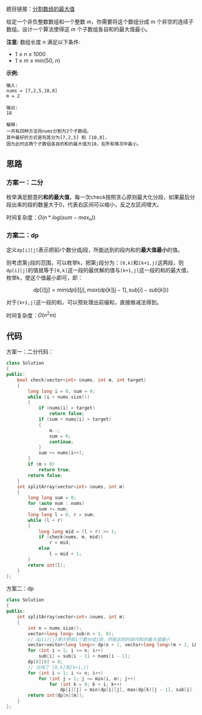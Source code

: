 题目链接：[分割数组的最大值](https://leetcode-cn.com/problems/split-array-largest-sum/)

给定一个非负整数数组和一个整数 *m*，你需要将这个数组分成 *m* 个非空的连续子数组。设计一个算法使得这 *m* 个子数组各自和的最大值最小。

**注意:**
数组长度 *n* 满足以下条件:

- 1 ≤ *n* ≤ 1000
- 1 ≤ *m* ≤ min(50, *n*)

**示例:**

```
输入:
nums = [7,2,5,10,8]
m = 2

输出:
18

解释:
一共有四种方法将nums分割为2个子数组。
其中最好的方式是将其分为[7,2,5] 和 [10,8]，
因为此时这两个子数组各自的和的最大值为18，在所有情况中最小。
```

## 思路

### 方案一：二分

枚举满足题意的**和的最大值**，每一次check按照贪心原则最大化分段，如果最后分段出来的段的数量大于0，代表右区间可以缩小，反之左区间增大。

时间复杂度：$O(n*log(sum-max_n))$

### 方案二：dp

定义`dp[i][j]`表示把前$i$个数分成$j$段，所能达到的段内和的**最大值最小**的值。

则考虑第`j`段的范围，可以枚举k，把第`j`段分为：`[0,k]`和`[k+1,j]`这两段，则`dp[i][j]`的值就等于`[0,k]`这一段的最优解的值与`[k+1,j]`这一段的和的最大值，枚举k，使这个值最小即可，即：

$$ dp[i][j] = min(dp[i][j], max(dp[k][j - 1], sub[i] - sub[k]))$$

对于`[k+1,j]`这一段的和，可以预处理出前缀和，直接做减法得到。

时间复杂度：$O(n^2m)$

## 代码

方案一：二分代码：

```cpp
class Solution
{
public:
    bool check(vector<int> &nums, int m, int target)
    {
        long long i = 0, sum = 0;
        while (i < nums.size())
        {
            if (nums[i] > target)
                return false;
            if (sum + nums[i] > target)
            {
                m--;
                sum = 0;
                continue;
            }
            sum += nums[i++];
        }
        if (m > 0)
            return true;
        return false;
    }
    int splitArray(vector<int> &nums, int m)
    {
        long long sum = 0;
        for (auto num : nums)
            sum += num;
        long long l = 0, r = sum;
        while (l < r)
        {
            long long mid = (l + r) >> 1;
            if (check(nums, m, mid))
                r = mid;
            else
                l = mid + 1;
        }
        return int(l);
    }
};
```

方案二：dp

```cpp
class Solution
{
public:
    int splitArray(vector<int> &nums, int m)
    {
        int n = nums.size();
        vector<long long> sub(n + 1, 0);
        // dp[i][j]表示把前i个数分成j段，所能达到的段内和的最大值最小
        vector<vector<long long>> dp(n + 1, vector<long long>(m + 1, LONG_LONG_MAX));
        for (int i = 1; i <= n; i++)
            sub[i] = sub[i - 1] + nums[i - 1];
        dp[0][0] = 0;
        // 分成了 [0,k]和[k+1,j]
        for (int i = 1; i <= n; i++)
            for (int j = 1; j <= min(i, m); j++)
                for (int k = 0; k < i; k++)
                    dp[i][j] = min(dp[i][j], max(dp[k][j - 1], sub[i] - sub[k]));
        return int(dp[n][m]);
    }
};
```

